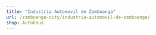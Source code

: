 ```yaml
---
title: "Industria Automovil de Zamboanga"
url: /zamboanga-city/industria-automovil-de-zamboanga/
shop: Autohaus
---
```

